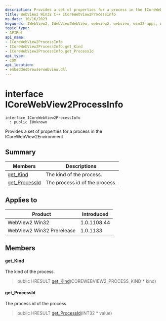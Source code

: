 ```yaml
---
description: Provides a set of properties for a process in the ICoreWebView2Environment.
title: WebView2 Win32 C++ ICoreWebView2ProcessInfo
ms.date: 10/16/2023
keywords: IWebView2, IWebView2WebView, webview2, webview, win32 apps, win32, edge, ICoreWebView2, ICoreWebView2Controller, browser control, edge html, ICoreWebView2ProcessInfo
topic_type: 
- APIRef
api_name:
- ICoreWebView2ProcessInfo
- ICoreWebView2ProcessInfo.get_Kind
- ICoreWebView2ProcessInfo.get_ProcessId
api_type:
- COM
api_location:
- embeddedbrowserwebview.dll
---
```


# interface ICoreWebView2ProcessInfo

```
interface ICoreWebView2ProcessInfo
  : public IUnknown
```

Provides a set of properties for a process in the ICoreWebView2Environment.

## Summary

 Members                        | Descriptions
--------------------------------|---------------------------------------------
[get_Kind](#get_kind) | The kind of the process.
[get_ProcessId](#get_processid) | The process id of the process.

## Applies to

Product                         | Introduced
--------------------------------|---------------------------------------------
WebView2 Win32            |    1.0.1108.44
WebView2 Win32 Prerelease |    1.0.1133

## Members

#### get_Kind

The kind of the process.

> public HRESULT [get_Kind](#get_kind)(COREWEBVIEW2_PROCESS_KIND * kind)

#### get_ProcessId

The process id of the process.

> public HRESULT [get_ProcessId](#get_processid)(INT32 * value)

